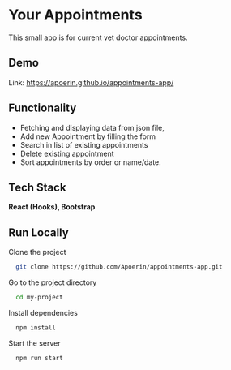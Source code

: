 # Your Appointments

This small app is for current vet doctor appointments.


## Demo

Link: https://apoerin.github.io/appointments-app/

  
## Functionality

- Fetching and displaying data from json file,
- Add new Appointment by filling the form
- Search in list of existing appointments
- Delete existing appointment
- Sort appointments by order or name/date.

  
## Tech Stack

**React (Hooks), Bootstrap** 


  
## Run Locally

Clone the project

```bash
  git clone https://github.com/Apoerin/appointments-app.git
```

Go to the project directory

```bash
  cd my-project
```

Install dependencies

```bash
  npm install
```

Start the server

```bash
  npm run start
```

